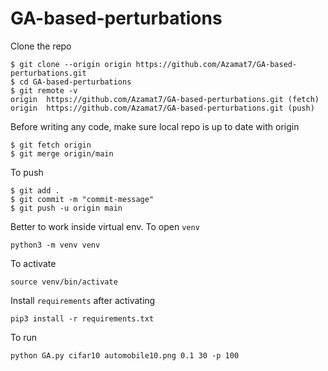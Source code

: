 # GA-based-perturbations

Clone the repo
```
$ git clone --origin origin https://github.com/Azamat7/GA-based-perturbations.git
$ cd GA-based-perturbations
$ git remote -v
origin  https://github.com/Azamat7/GA-based-perturbations.git (fetch)
origin  https://github.com/Azamat7/GA-based-perturbations.git (push)
```

Before writing any code, make sure local repo is up to date with origin
```
$ git fetch origin
$ git merge origin/main
```

To push
```
$ git add .
$ git commit -m "commit-message"
$ git push -u origin main
```

Better to work inside virtual env. To open `venv`
```
python3 -m venv venv
```

To activate
```
source venv/bin/activate
```

Install `requirements` after activating
```
pip3 install -r requirements.txt
```

To run
```
python GA.py cifar10 automobile10.png 0.1 30 -p 100
```